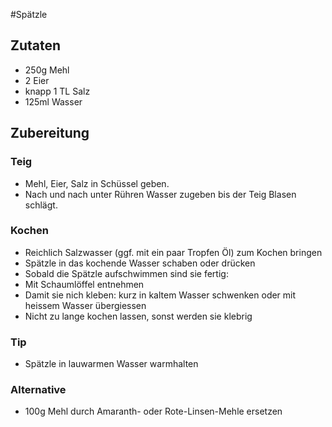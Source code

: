 #Spätzle

## Zutaten
* 250g Mehl
* 2 Eier
* knapp 1 TL Salz
* 125ml Wasser

## Zubereitung
### Teig
* Mehl, Eier, Salz in Schüssel geben.  
* Nach und nach unter Rühren Wasser zugeben bis der Teig Blasen schlägt.

### Kochen
* Reichlich Salzwasser (ggf. mit ein paar Tropfen Öl) zum Kochen bringen
* Spätzle in das kochende Wasser schaben oder drücken
* Sobald die Spätzle aufschwimmen sind sie fertig: 
 * Mit Schaumlöffel entnehmen
 * Damit sie nich kleben: kurz in kaltem Wasser schwenken oder mit heissem Wasser übergiessen
 * Nicht zu lange kochen lassen, sonst werden sie klebrig

### Tip
* Spätzle in lauwarmen Wasser warmhalten


### Alternative
* 100g Mehl durch Amaranth- oder Rote-Linsen-Mehle ersetzen
